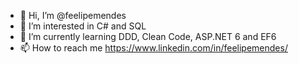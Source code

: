 - 👋 Hi, I’m @feelipemendes
- 👀 I’m interested in C# and SQL
- 🌱 I’m currently learning DDD, Clean Code, ASP.NET 6 and EF6
- 📫 How to reach me https://www.linkedin.com/in/feelipemendes/

<!---
feelipemendes/feelipemendes is a ✨ special ✨ repository because its `README.md` (this file) appears on your GitHub profile.
You can click the Preview link to take a look at your changes.
--->
